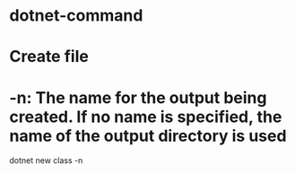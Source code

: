 # dotnet-command
# Create file 
# -n: The name for the output being created. If no name is specified, the name of the output directory is used
dotnet new class -n <file name>


